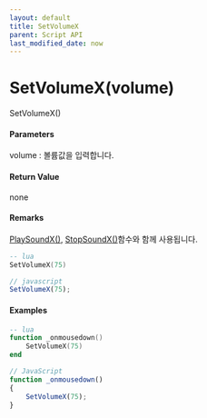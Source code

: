 ```yaml
---
layout: default
title: SetVolumeX
parent: Script API
last_modified_date: now
---
```

# SetVolumeX\(volume\)

SetVolumeX\(\)

#### Parameters

volume : 볼륨값을 입력합니다.

#### Return Value

none

#### Remarks

[PlaySoundX\(\)](/ScriptAPI\PlaySoundX.html), [StopSoundX\(\)](/ScriptAPI\StopSoundX.html)함수와 함께 사용됩니다.

```lua
-- lua
SetVolumeX(75)
```

```js
// javascript
SetVolumeX(75);
```

#### 

#### Examples

```lua
-- lua
function _onmousedown()
    SetVolumeX(75)
end
```

```js
// JavaScript
function _onmousedown()
{    
    SetVolumeX(75);
}
```



